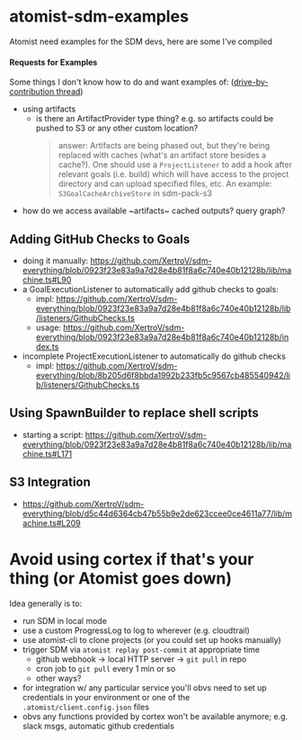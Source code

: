 # atomist-sdm-examples

Atomist need examples for the SDM devs, here are some I've compiled

#### Requests for Examples

Some things I don't know how to do and want examples of: ([drive-by-contribution thread](https://github.com/XertroV/atomist-sdm-examples/issues/1))

* using artifacts
  - is there an ArtifactProvider type thing? e.g. so artifacts could be pushed to S3 or any other custom location?
    > answer: Artifacts are being phased out, but they're being replaced with caches (what's an artifact store besides a cache?). One should use a `ProjectListener` to add a hook after relevant goals (i.e. build) which will have access to the project directory and can upload specified files, etc. An example: `S3GoalCacheArchiveStore` in sdm-pack-s3
 - how do we access available ~artifacts~ cached outputs? query graph?

## Adding GitHub Checks to Goals

* doing it manually: https://github.com/XertroV/sdm-everything/blob/0923f23e83a9a7d28e4b81f8a6c740e40b12128b/lib/machine.ts#L90
* a GoalExecutionListener to automatically add github checks to goals:
  * impl: https://github.com/XertroV/sdm-everything/blob/0923f23e83a9a7d28e4b81f8a6c740e40b12128b/lib/listeners/GithubChecks.ts
  * usage: https://github.com/XertroV/sdm-everything/blob/0923f23e83a9a7d28e4b81f8a6c740e40b12128b/index.ts
* incomplete ProjectExecutionListener to automatically do github checks
  * impl: https://github.com/XertroV/sdm-everything/blob/8b205d6f8bbda1992b233fb5c9567cb485540942/lib/listeners/GithubChecks.ts

## Using SpawnBuilder to replace shell scripts

* starting a script: https://github.com/XertroV/sdm-everything/blob/0923f23e83a9a7d28e4b81f8a6c740e40b12128b/lib/machine.ts#L171

## S3 Integration

* https://github.com/XertroV/sdm-everything/blob/d5c44d6364cb47b55b9e2de623ccee0ce4611a77/lib/machine.ts#L209

# Avoid using cortex if that's your thing (or Atomist goes down)

Idea generally is to:

* run SDM in local mode
* use a custom ProgressLog to log to wherever (e.g. cloudtrail)
* use atomist-cli to clone projects (or you could set up hooks manually)
* trigger SDM via `atomist replay post-commit` at appropriate time
  - github webhook -> local HTTP server -> `git pull` in repo
  - cron job to `git pull` every 1 min or so
  - other ways?
* for integration w/ any particular service you'll obvs need to set up credentials in your environment or one of the `.atomist/client.config.json` files
* obvs any functions provided by cortex won't be available anymore; e.g. slack msgs, automatic github credentials
